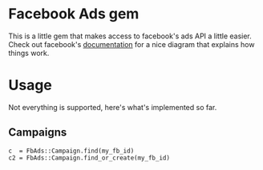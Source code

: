 Facebook Ads gem
================

This is a little gem that makes access to facebook's 
ads API a little easier. Check out facebook's
[documentation](https://developers.facebook.com/docs/reference/ads-api/)
for a nice diagram that explains how things work.

Usage
=====

Not everything is supported, here's what's implemented
so far.

Campaigns
---------

    c  = FbAds::Campaign.find(my_fb_id)
    c2 = FbAds::Campaign.find_or_create(my_fb_id)

